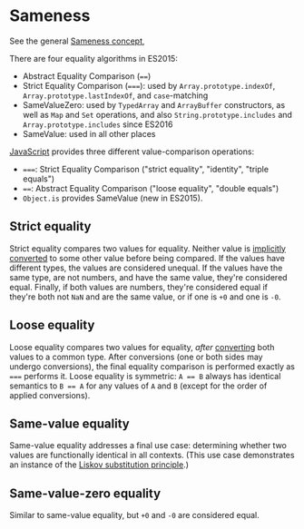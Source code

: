 # Sameness

See the general [Sameness concept][concept-sameness],

There are four equality algorithms in ES2015:

- Abstract Equality Comparison (`==`)
- Strict Equality Comparison (`===`): used by `Array.prototype.indexOf`, `Array.prototype.lastIndexOf`, and `case`-matching
- SameValueZero: used by `TypedArray` and `ArrayBuffer` constructors, as well as `Map` and `Set` operations, and also `String.prototype.includes` and `Array.prototype.includes` since ES2016
- SameValue: used in all other places

[JavaScript][language-javascript] provides three different value-comparison operations:

- `===`: Strict Equality Comparison ("strict equality", "identity", "triple equals")
- `==`: Abstract Equality Comparison ("loose equality", "double equals")
- `Object.is` provides SameValue (new in ES2015).

## Strict equality

Strict equality compares two values for equality. Neither value is [implicitly converted][concept-type-casting] to some other value before being compared. If the values have different types, the values are considered unequal. If the values have the same type, are not numbers, and have the same value, they're considered equal. Finally, if both values are numbers, they're considered equal if they're both not `NaN` and are the same value, or if one is `+0` and one is `-0`.

## Loose equality

Loose equality compares two values for equality, _after_ [converting][concept-type-casting] both values to a common type. After conversions (one or both sides may undergo conversions), the final equality comparison is performed exactly as `===` performs it. Loose equality is symmetric: `A == B` always has identical semantics to `B == A` for any values of `A` and `B` (except for the order of applied conversions).

## Same-value equality

Same-value equality addresses a final use case: determining whether two values are functionally identical in all contexts. (This use case demonstrates an instance of the [Liskov substitution principle][wiki-liskov].)

## Same-value-zero equality

Similar to same-value equality, but `+0` and `-0` are considered equal.

[concept-sameness]: /reference/concepts/sameness.md
[concept-type-casting]: /reference/concepts/type_casting.md
[language-javascript]: ../../README.md
[wiki-liskov]: http://en.wikipedia.org/wiki/Liskov_substitution_principle
